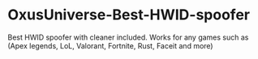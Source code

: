 # OxusUniverse-Best-HWID-spoofer
Best HWID spoofer with cleaner included. Works for any games such as (Apex legends, LoL, Valorant, Fortnite, Rust, Faceit and more)
